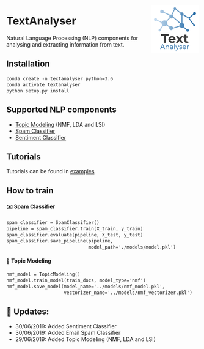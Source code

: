 <a><img src="./TextAnalyser.png" width="125" height="125" align="right" /></a>

# TextAnalyser
Natural Language Processing (NLP) components for analysing and extracting information from text.

## Installation

```
conda create -n textanalyser python=3.6
conda activate textanalyser
python setup.py install
```

## Supported NLP components
- [Topic Modeling](./TextAnalyser/TopicModeling.py) (NMF, LDA and LSI)
- [Spam Classifier](./TextAnalyser/SpamClassifier.py)
- [Sentiment Classifier](./TextAnalyser/SentimentClassifier.py)

## Tutorials
Tutorials can be found in [examples](./examples)

## How to train
#### ✉️ Spam Classifier

```
spam_classifier = SpamClassifier()
pipeline = spam_classifier.train(X_train, y_train)
spam_classifier.evaluate(pipeline, X_test, y_test)
spam_classifier.save_pipeline(pipeline,
                              model_path='./models/model.pkl')
```
#### 📰 Topic Modeling
```
nmf_model = TopicModeling()
nmf_model.train_model(train_docs, model_type='nmf')
nmf_model.save_model(model_name='../models/nmf_model.pkl',
                     vectorizer_name='../models/nmf_vectorizer.pkl')
```
## 💫 Updates:
- 30/06/2019: Added Sentiment Classifier
- 30/06/2019: Added Email Spam Classifier
- 29/06/2019: Added Topic Modeling (NMF, LDA and LSI)
